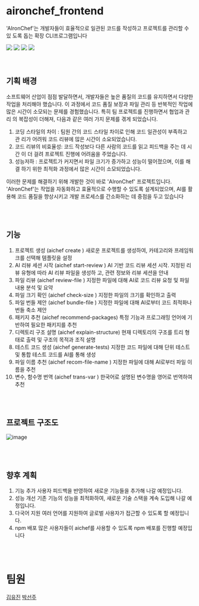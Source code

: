 # aironchef_frontend
'AIronChef'는 개발자들이 효율적으로 일관된 코드를 작성하고 프로젝트를 관리할 수 있
도록 돕는 확장 CLI프로그램입니다

<div>
  <img src="https://img.shields.io/badge/node.js-339933?style=for-the-badge&logo=Node.js&logoColor=white">
  <img src="https://img.shields.io/badge/ollama-000000?style=for-the-badge&logo=ollama&logoColor=white">
  <img src="https://img.shields.io/badge/openai-412991?style=for-the-badge&logo=openai&logoColor=white">
  <img src="https://img.shields.io/badge/npm-CB3837?style=for-the-badge&logo=npm&logoColor=white">
</div>

<br />
<br />

## 기획 배경

소프트웨어 산업이 점점 발달하면서, 개발자들은 높은 품질의 코드를 유지하면서 다양한
작업을 처리해야 했습니다. 이 과정에서 코드 품질 보장과 파일 관리 등 반복적인 작업에
많은 시간이 소모되는 문제를 경험했습니다. 특히 팀 프로젝트를 진행하면서 협업과 관리
의 복잡성이 더해져, 다음과 같은 여러 가지 문제를 겪게 되었습니다.

1. 코딩 스타일의 차이 : 팀원 간의 코드 스타일 차이로 인해 코드 일관성이 부족하고 관
리가 어려워 코드 리뷰에 많은 시간이 소요되었습니다.
2. 코드 리뷰의 비효율성: 코드 작성보다 다른 사람의 코드를 읽고 피드백을 주는 데 시간
이 더 걸려 프로젝트 진행에 어려움을 주었습니다.
3. 성능저하 : 프로젝트가 커지면서 파일 크기가 증가하고 성능이 떨어졌으며, 이를 해결
하기 위한 최적화 과정에서 많은 시간이 소모되었습니다.

이러한 문제를 해결하기 위해 개발한 것이 바로 'AIronChef' 프로젝트입니다.
'AIronChef'는 작업을 자동화하고 효율적으로 수행할 수 있도록 설계되었으며, AI를 활
용해 코드 품질을 향상시키고 개발 프로세스를 간소화하는 데 중점을 두고 있습니다

<br />
<br />

## 기능

1. 프로젝트 생성 (aichef create <project-name>) 
새로운 프로젝트를 생성하여, 카테고리와 프레임워크를 선택해 템플릿을 설정
2. AI 리뷰 세션 시작 (aichef start-review <review-type>)
AI 기반 코드 리뷰 세션 시작. 지정된 리뷰 유형에 따라 AI 리뷰 파일을 생성하
고, 관련 정보와 리뷰 세션을 안내
3. 파일 리뷰 (aichef review-file <filePath>)
지정한 파일에 대해 AI로 코드 리뷰 요청 및 파일 내용 분석 및 요약
4. 파일 크기 확인 (aichef check-size <file-path>)
지정한 파일의 크기를 확인하고 출력
5. 파일 번들 제안 (aichef bundle-file <file-name>)
지정한 파일에 대해 AI로부터 코드 최적화나 번들 축소 제안
6. 패키지 추천 (aichef recommend-packages)
특정 기능과 프로그래밍 언어에 기반하여 필요한 패키지를 추천
7. 디렉토리 구조 설명 (aichef explain-structure)
현재 디렉토리의 구조를 트리 형태로 출력 및 구조의 목적과 조직 설명
8. 테스트 코드 생성 (aichef generate-tests)
지정한 코드 파일에 대해 단위 테스트 및 통합 테스트 코드를 AI를 통해 생성
9. 파일 이름 추천 (aichef recom-file-name <file-name>)
지정한 파일에 대해 AI로부터 파일 이름을 추천
10. 변수, 함수명 번역 (aichef trans-var <var-name>)
한국어로 설명된 변수명을 영어로 번역하여 추천

<br />
<br />

## 프로젝트 구조도

![image](https://github.com/user-attachments/assets/e8e9cb98-565b-4a8e-b2fc-f28de62347eb)

<br />
<br />

## 향후 계획

1. 기능 추가 
사용자 피드백을 반영하여 새로운 기능들을 추가해 나갈 예정입니다.
2. 성능 개선 
기존 기능의 성능을 최적화하여, 새로운 기술 스택을 계속 도입해 나갈 예정입니다.
3. 다국어 지원 
여러 언어를 지원하여 글로벌 사용자가 접근할 수 있도록 할 예정입니다.
4. npm 배포
많은 사용자들이 aichef를 사용할 수 있도록 npm 배포를 진행할 예정입니다

<br />
<br />

# 팀원

[김유진]([https://github.com/](https://github.com/youjin0411))
[박선주](https://github.com/55soup)
